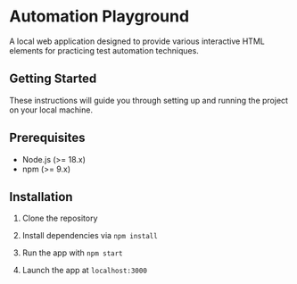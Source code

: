 # Automation Playground

A local web application designed to provide various interactive HTML elements for practicing test automation techniques.

## Getting Started

These instructions will guide you through setting up and running the project on your local machine.

## Prerequisites

- Node.js (>= 18.x)
- npm (>= 9.x)

## Installation

1. Clone the repository

2. Install dependencies via `npm install`

3. Run the app with `npm start`

4. Launch the app at `localhost:3000`